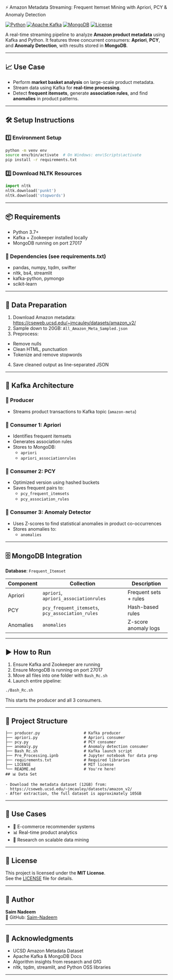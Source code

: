 ⚡ Amazon Metadata Streaming: Frequent Itemset Mining with Apriori, PCY & Anomaly Detection

[![Python](https://img.shields.io/badge/Built%20with-Python-blue.svg)](https://www.python.org/)
[![Apache Kafka](https://img.shields.io/badge/Stream-Apache%20Kafka-red.svg)](https://kafka.apache.org/)
[![MongoDB](https://img.shields.io/badge/Database-MongoDB-green.svg)](https://www.mongodb.com/)
[![License](https://img.shields.io/badge/License-MIT-yellow.svg)](LICENSE)

A real-time streaming pipeline to analyze **Amazon product metadata** using Kafka and Python. It features three concurrent consumers: **Apriori**, **PCY**, and **Anomaly Detection**, with results stored in **MongoDB**.

---

## 📈 Use Case

- Perform **market basket analysis** on large-scale product metadata.
- Stream data using Kafka for **real-time processing**.
- Detect **frequent itemsets**, generate **association rules**, and find **anomalies** in product patterns.

---

## 🛠️ Setup Instructions

### 1️⃣ Environment Setup

```bash
python -m venv env
source env/bin/activate  # On Windows: env\Scripts\activate
pip install -r requirements.txt
```

### 2️⃣ Download NLTK Resources

```python
import nltk
nltk.download('punkt')
nltk.download('stopwords')
```

---

## 📦 Requirements

- Python 3.7+
- Kafka + Zookeeper installed locally
- MongoDB running on port 27017

### 🧰 Dependencies (see requirements.txt)
- pandas, numpy, tqdm, swifter  
- nltk, bs4, streamlit  
- kafka-python, pymongo  
- scikit-learn

---

## 🧹 Data Preparation

1. Download Amazon metadata: https://cseweb.ucsd.edu/~jmcauley/datasets/amazon_v2/  
2. Sample down to 20GB: `All_Amazon_Meta_Sampled.json`
3. Preprocess:
  - Remove nulls
  - Clean HTML, punctuation
  - Tokenize and remove stopwords
4. Save cleaned output as line-separated JSON

---

## 🔁 Kafka Architecture

### 🎯 Producer
- Streams product transactions to Kafka topic (`amazon-meta`)

### 🧠 Consumer 1: Apriori
- Identifies frequent itemsets
- Generates association rules
- Stores to MongoDB:
  - `apriori`
  - `apriori_associationrules`

### 🔎 Consumer 2: PCY
- Optimized version using hashed buckets
- Saves frequent pairs to:
  - `pcy_frequent_itemsets`
  - `pcy_association_rules`

### 🚨 Consumer 3: Anomaly Detector
- Uses Z-scores to find statistical anomalies in product co-occurrences
- Stores anomalies to:
  - `anomalies`

---

## 🗄️ MongoDB Integration

**Database**: `Frequent_Itemset`

| Component   | Collection                | Description                         |
|-------------|----------------------------|-------------------------------------|
| Apriori     | `apriori`, `apriori_associationrules` | Frequent sets + rules     |
| PCY         | `pcy_frequent_itemsets`, `pcy_association_rules` | Hash-based rules |
| Anomalies   | `anomalies`                | Z-score anomaly logs                |

---

## ▶️ How to Run

1. Ensure Kafka and Zookeeper are running
2. Ensure MongoDB is running on port 27017
3. Move all files into one folder with `Bash_Rc.sh`
4. Launch entire pipeline:

```bash
./Bash_Rc.sh
```

This starts the producer and all 3 consumers.

---

## 📂 Project Structure

```
├── producer.py                   # Kafka producer
├── apriori.py                    # Apriori consumer
├── pcy.py                        # PCY consumer
├── anomaly.py                    # Anomaly detection consumer
├── Bash_Rc.sh                    # Kafka launch script
├── Pre_Processing.ipnb           # Jupyter notebook for data prep
├── requirements.txt              # Required libraries
├── LICENSE                       # MIT license
└── README.md                     # You're here!
## 📊 Data Set

- Download the metadata dataset (12GB) from: 
  https://cseweb.ucsd.edu/~jmcauley/datasets/amazon_v2/
- After extraction, the full dataset is approximately 105GB

```

---

## 📌 Use Cases

- 🛒 E-commerce recommender systems
- 📊 Real-time product analytics
- 🧠 Research on scalable data mining

---

## 📄 License

This project is licensed under the **MIT License**.  
See the [LICENSE](LICENSE) file for details.

---

## 👤 Author

**Saim Nadeem**  
🔗 GitHub: [Saim-Nadeem](https://github.com/Saim-Nadeem)

---

## 🙌 Acknowledgments

- UCSD Amazon Metadata Dataset  
- Apache Kafka & MongoDB Docs  
- Algorithm insights from research and GfG  
- nltk, tqdm, streamlit, and Python OSS libraries

---
